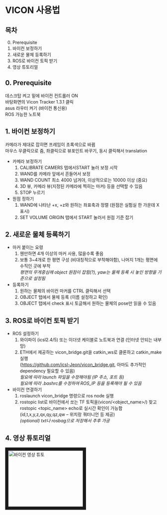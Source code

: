 # VICON 사용법

## 목차
0. Prerequisite
1. 바이컨 보정하기
2. 새로운 물체 등록하기
3. ROS로 바이컨 토픽 받기
4. 영상 튜토리얼

## 0. Prerequisite
   데스크탑 켜고 밑에 바이컨 컨트롤러 ON  
   바탕화면의 Vicon Tracker 1.3.1 클릭  
   asus 라우터 켜기 (바이컨 통신용)  
   ROS 가능한 노트북  

## 1. 바이컨 보정하기
   카메라가 제대로 잡히면 프레임이 초록색으로 바뀜  
   마우스 우클릭으로 줌, 좌클릭으로 뷰포인트 바꾸기, 동시 클릭해서 translation  
* 카메라 보정하기
  1. CALIBRATE CAMERS 탭에서START 눌러 보정 시작
  2. WAND를 카메라 앞에서 흔들어서 보정
  3. WAND COUNT 최소 4000 넘겨야,  이상적으로는 10000 이상 (중요)
  4. 3D 뷰, 카메라 뷰(지정된 카메라에 찍히는 마커) 등을 선택할 수 있음
  5. STOP 누르기
* 원점 정하기
  1. WAND에 나타난 +x, +z와 원하는 좌표축과 정렬 (원점은 실험실 한 가운데 X표시)
  2. SET VOLUME ORIGIN 탭에서 START 눌러서 원점 기준 잡기

## 2. 새로운 물체 등록하기
* 마커 붙이는 요령
  1. 웬만하면 4개 이상의 마커 사용, 많을수록 좋음  
  2. 보통 3~4개로 한 평면 구성 (비대칭적으로 부착해야함), 나머지 1개는 평면에 수직인 곳에 부착  
  *평면의 무게중심에 object 원점이 잡힘(?), yaw는 물체 등록 시 놓인 방향을 기준으로 설정됨*  
* 등록하기
  1. 원하는 물체의 바이컨 마커를 CTRL 클릭해서 선택  
  2. OBJECT 탭에서 물체 등록 (이름 설정하고 확인)  
  3. OBJECT 탭에서 check 표시 토글해서 원하는 물체의 pose만 읽을 수 있음  

## 3. ROS로 바이컨 토픽 받기
* ROS 설정하기
  1. 와이파이 (icsl2.4/5) 또는 이더넷 케이블로 노트북과 연결 (인터넷 안되는 내부망)  
  2. ETH에서 제공하는 vicon_bridge.git을 catkin_ws로 클론하고 catkin_make 실행  
  (https://github.com/icsl-Jeon/vicon_bridge.git, 아마도 추가적인 dependency 필요할 수 있음)  
   *필요에 따라 launch 파일을 수정해야됨 (IP 주소, 포트 등)*  
   *필요에 따라 .bashrc를 수정하여 ROS_IP 등을 등록해야 될 수 있음*  
* 바이컨 연결하기
  1. roslaunch vicon_bridge 명령으로 ros node 실행
  2. rostopic list로 바이컨에서 쏘는 TF 토픽을(vicon/<object_name>/) 찾고 rostopic <topic_name> echo로 실시간 확인이 가능함 (id,t,x,y,z,qx,qy,qz,qw – 위치랑 쿼터니언 등 제공)  
   *(optional) txt나 rosbag으로 저장해서 추후 가공*  

## 4. 영상 튜토리얼
<a href="http://www.youtube.com/watch?feature=player_embedded&v=YOUTUBE_VIDEO_ID_HERE
" target="_blank"><img src="http://img.youtube.com/vi/YOUTUBE_VIDEO_ID_HERE/0.jpg" 
alt="바이컨 영상 튜토" width="240" height="180" border="10" /></a>
